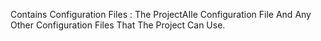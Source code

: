 Contains Configuration Files : The ProjectAIle Configuration File And Any Other Configuration Files That The Project Can Use.